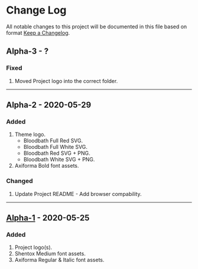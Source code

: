 # Change Log
All notable changes to this project will be documented in this file based on format [Keep a Changelog](https://keepachangelog.com/).

## Alpha-3 - ?
### Fixed
1. Moved Project logo into the correct folder.

---

## Alpha-2 - 2020-05-29
### Added
1. Theme logo.
   - Bloodbath Full Red SVG.
   - Bloodbath Full White SVG.
   - Bloodbath Red SVG + PNG.
   - Bloodbath White SVG + PNG.
2. Axiforma Bold font assets.
### Changed
1. Update Project README - Add browser compability.

---

## [Alpha-1](https://github.com/dreams137/daydream/releases/tag/alpha-1) - 2020-05-25
### Added
1. Project logo(s).
2. Shentox Medium font assets.
3. Axiforma Regular & Italic font assets.
